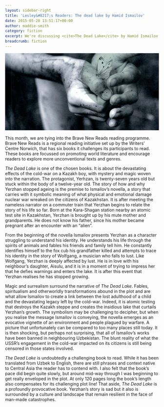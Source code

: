 ```yaml
---
layout: sidebar-right
title: 'Lesley&#8217;s Readers: The dead lake by Hamid Ismailov'
date: 2015-05-28 13:51:17+00:00
author: maddie-smith
category: fiction
excerpt: We're discussing <cite>The Dead Lake</cite> by Hamid Ismailov with Lesley Dolphin on BBC Radio Suffolk at 2.30pm on Monday 1 June.
breadcrumb: fiction
---
```

![The dead lake by Hamid Ismailov](/images/featured/featured-the-dead-lake.jpg)

This month, we are tying into the Brave New Reads reading programme. Brave New Reads is a regional reading initiative set up by the Writers’ Centre Norwich, that has six books it challenges its participants to read. These books are focussed on promoting world literature and encourage readers to explore more unconventional texts and genres.

<cite>The Dead Lake</cite> is one of the chosen books. It is about the devastating effects of the cold-war on a Kazakh boy, with mystery and magic woven into the narration. The protagonist, Yerhzan, is twenty-seven years old but stuck within the body of a twelve-year old. The story of how and why Yerzhan stopped ageing is the premise to Ismailov’s novella, a story that carries with it symbolic meaning of what physical and emotional damage nuclear war wreaked on the citizens of Kazakhstan. It is after meeting the nameless narrator on a commuter train that Yerzhan begins to relate the story of his life so far. Born at the Kara-Shagan station nearby an atomic test site in Kazakhstan, Yerzhan is brought up by his mute mother and grandparents. He does not know his father, since his mother became pregnant after an encounter with an “alien”.

From the beginning of the novella Ismailov presents Yerzhan as a character struggling to understand his identity. He understands his life through the spirits of animals and fables his friends and family tell him. He constantly identifies himself to the fox cub his grandfather killed and attempts to trace his identity in the story of Wolfgang, a musician who falls to lust. Like Wolfgang, Yerzhan is deeply affected by lust. He is in love with his neighbour’s daughter, Aisulu, and it is in a moment of trying to impress her that he defies warnings and enters the lake. It is after this event that Yerzhan realises he has stopped growing.

Magic and surrealism surround the narrative of <cite>The Dead Lake</cite>. Fables, spiritualism and otherworldly transformations abound in the plot and are what allow Ismailov to create a link between the lost adulthood of a child and the devastating legacy left by the cold-war. Indeed, it is atomic testing that destroys the Kazakh steppe and creates the insidious lake that curtails Yerzhan’s growth. The symbolism may be challenging to decipher, but when you realise the message Ismailov is conveying, the novella emerges as an evocative vignette of an environment and people plagued by warfare. A picture that unfortunately can be compared to too many places still today. It is then shocking, but perhaps not surprising, that all of Ismailov’s works have been banned in neighbouring Uzbekistan. The blunt reality of what the USSR’s engagement in the cold-war impacted on its citizens is still being censored in those states involved.

<cite>The Dead Lake</cite> is undoubtedly a challenging book to read. While it has been translated from Uzbek to English, there are still phrases and context native to Central Asia the reader has to contend with. I also felt that the book’s pace did begin quite slowly, but around mid-way through I was beginning to get really enveloped in the plot. At only 120 pages long the book’s length also compensates for its challenging plot line! That aside, <cite>The Dead Lake</cite> is a profoundly provocative book. Yerzhan’s story is sad but it also is surrounded by a culture and landscape that remain resilient in the face of man-made catastrophes.
